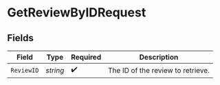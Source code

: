 # GetReviewByIDRequest


## Fields

| Field                             | Type                              | Required                          | Description                       |
| --------------------------------- | --------------------------------- | --------------------------------- | --------------------------------- |
| `ReviewID`                        | *string*                          | :heavy_check_mark:                | The ID of the review to retrieve. |